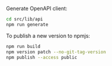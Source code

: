 Generate OpenAPI client:

```bash
cd src/lib/api
npm run generate
```

To publish a new version to npmjs:

```bash
npm run build
npm version patch --no-git-tag-version
npm publish --access public
```
